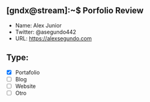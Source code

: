 ## [gndx@stream]:~$ Porfolio Review

- Name: Alex Junior
- Twitter: @asegundo442
- URL: https://alexsegundo.com

## Type:
  - [x] Portafolio
  - [ ] Blog
  - [ ] Website
  - [ ] Otro
